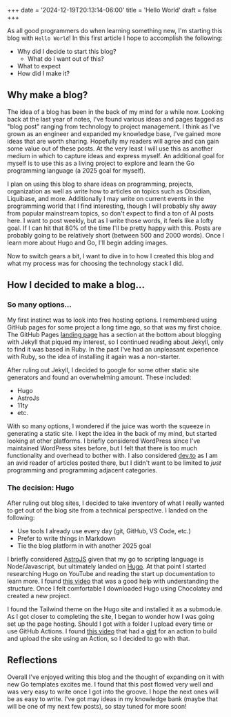+++
date = '2024-12-19T20:13:14-06:00'
title = 'Hello World'
draft = false
+++

As all good programmers do when learning something new, I'm starting this blog with `Hello World`! In this first article I hope to accomplish the following:

- Why did I decide to start this blog?
	- What do I want out of this?
- What to expect
- How did I make it?

## Why make a blog?
The idea of a blog has been in the back of my mind for a while now. Looking back at the last year of notes, I've found various ideas and pages tagged as "blog post" ranging from technology to project management. I think as I've grown as an engineer and expanded my knowledge base, I've gained more ideas that are worth sharing. Hopefully my readers will agree and can gain some value out of these posts. At the very least I will use this as another medium in which to capture ideas and express myself. An additional goal for myself is to use this as a living project to explore and learn the Go programming language (a 2025 goal for myself). 

I plan on using this blog to share ideas on programming, projects, organization as well as write how to articles on topics such as Obsidian, Liquibase, and more. Additionally I may write on current events in the programming world that I find interesting, though I will probably shy away from popular mainstream topics, so don't expect to find a ton of AI posts here.  I want to post weekly, but as I write those words, it feels like a lofty goal. If I can hit that 80% of the time I'll be pretty happy with this. Posts are probably going to be relatively short (between 500 and 2000 words). Once I learn more about Hugo and Go, I'll begin adding images.

Now to switch gears a bit, I want to dive in to how I created this blog and what my process was for choosing the technology stack I did.

## How I decided to make a blog...

### So many options...
My first instinct was to look into free hosting options. I remembered using GitHub pages for some project a long time ago, so that was my first choice. The GitHub Pages [landing page](https://pages.github.com/) has a section at the bottom about blogging with Jekyll that piqued my interest, so I continued reading about Jekyll, only to find it was based in Ruby. In the past I've had an unpleasant experience with Ruby, so the idea of installing it again was a non-starter. 

After ruling out Jekyll, I decided to google for some other static site generators and found an overwhelming amount. These included:

- Hugo
- AstroJs
- 11ty
- etc. 

With so many options, I wondered if the juice was worth the squeeze in generating a static site. I kept the idea in the back of my mind, but started looking at other platforms. I briefly considered WordPress since I've maintained WordPress sites before, but I felt that there is too much functionality and overhead to bother with. I also considered [dev.to](https://dev.to) as I am an avid reader of articles posted there, but I didn't want to be limited to *just* programming and programming adjacent categories. 

### The decision: Hugo

After ruling out blog sites, I decided to take inventory of what I really wanted to get out of the blog site from a technical perspective. I landed on the following:

- Use tools I already use every day (git, GitHub, VS Code, etc.)
- Prefer to write things in Markdown
- Tie the blog platform in with another 2025 goal

I briefly considered [AstroJS](https://astro.build/) given that my go to scripting language is Node/Javascript, but ultimately landed on [Hugo](https://gohugo.io/). At that point I started researching Hugo on YouTube and reading the start up documentation to learn more. I found [this video](https://youtu.be/LIFvgrRxdt4?si=9v7S0JcOOficigQl) that was a good help with understanding the structure. Once I felt comfortable I downloaded Hugo using Chocolatey and created a new project. 

I found the Tailwind theme on the Hugo site and installed it as a submodule. As I got closer to completing the site, I began to wonder how I was going set up the page hosting. Should I got with a folder I upload every time or use GitHub Actions. I found [this video](https://youtu.be/zrmeOu8DYyw?si=t5yYHAMAVLo14Xi7) that had a [gist](https://gist.github.com/thisismikekelly/1a24ad2c8c923127dc3cb29edca13746) for an action to build and upload the site using an Action, so I decided to go with that.

## Reflections

Overall I've enjoyed writing this blog and the thought of expanding on it with new Go templates excites me. I found that this post flowed very well and was very easy to write once I got into the groove. I hope the next ones will be as easy to write. I've got may ideas in my knowledge bank (maybe that will be one of my next few posts), so stay tuned for more soon!